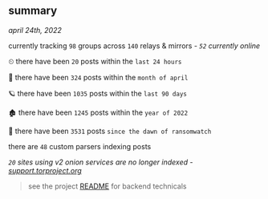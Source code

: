 
## summary
_april 24th, 2022_

currently tracking `98` groups across `140` relays & mirrors - _`52` currently online_

⏲ there have been `20` posts within the `last 24 hours`

🦈 there have been `324` posts within the `month of april`

🪐 there have been `1035` posts within the `last 90 days`

🏚 there have been `1245` posts within the `year of 2022`

🦕 there have been `3531` posts `since the dawn of ransomwatch`

there are `48` custom parsers indexing posts

_`20` sites using v2 onion services are no longer indexed - [support.torproject.org](https://support.torproject.org/onionservices/v2-deprecation/)_

> see the project [README](https://github.com/thetanz/ransomwatch#ransomwatch--) for backend technicals
